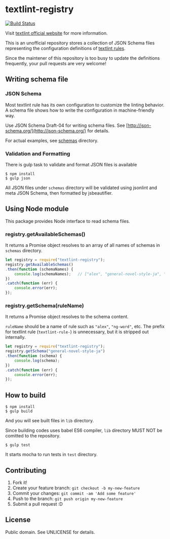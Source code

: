 # textlint-registry

[![Build Status](https://travis-ci.org/io-monad/textlint-registry.svg?branch=master)](https://travis-ci.org/io-monad/textlint-registry)

Visit [textlint official website](http://textlint.github.io/) for more information.

This is an unofficial repository stores a collection of JSON Schema files representing the configuration definitions of [textlint rules](https://github.com/textlint/textlint/wiki/Collection-of-textlint-rule).

Since the maintener of this repository is too busy to update the definitions frequently, your pull requests are very welcome!

## Writing schema file

### JSON Schema

Most textlint rule has its own configuration to customize the linting behavior. A schema file shows how to write the configuration in machine-friendly way.

Use JSON Schema Draft-04 for writing schema files. See [http://json-schema.org/](http://json-schema.org/) for details.

For actual examples, see [schemas](./schemas) directory.

### Validation and Formatting

There is gulp task to validate and format JSON files is available

```
$ npm install
$ gulp json
```

All JSON files under `schemas` directory will be validated using jsonlint and meta JSON Schema, then formatted by jsbeautifier.

## Using Node module

This package provides Node interface to read schema files.

### registry.getAvailableSchemas()

It returns a Promise object resolves to an array of all names of schemas in `schemas` directory.

```js
let registry = require("textlint-registry");
registry.getAvailableSchemas()
.then(function (schemaNames) {
    console.log(schemaNames);   // ["alex", "general-novel-style-ja", "incremental-headers", ...]
})
.catch(function (err) {
    console.error(err);
});
```

### registry.getSchema(ruleName)

It returns a Promise object resolves to the schema content.

`ruleName` should be a name of rule such as `"alex"`, `"ng-word"`, etc. The prefix for textlint rule (`textlint-rule-`) is unnecessary, but it is stripped out internally.

```js
let registry = require("textlint-registry");
registry.getSchema("general-novel-style-ja")
.then(function (schema) {
    console.log(schema);
})
.catch(function (err) {
    console.error(err);
});
```

## How to build

```
$ npm install
$ gulp build
```

And you will see built files in `lib` directory.

Since building codes uses babel ES6 compiler, `lib` directory MUST NOT be comitted to the repository.

```
$ gulp test
```

It starts mocha to run tests in `test` directory.

## Contributing

1. Fork it!
2. Create your feature branch: `git checkout -b my-new-feature`
3. Commit your changes: `git commit -am 'Add some feature'`
4. Push to the branch: `git push origin my-new-feature`
5. Submit a pull request :D

## License

Public domain. See UNLICENSE for details.
